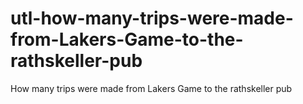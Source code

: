 # utl-how-many-trips-were-made-from-Lakers-Game-to-the-rathskeller-pub
How many trips were made from Lakers Game to the rathskeller pub  
